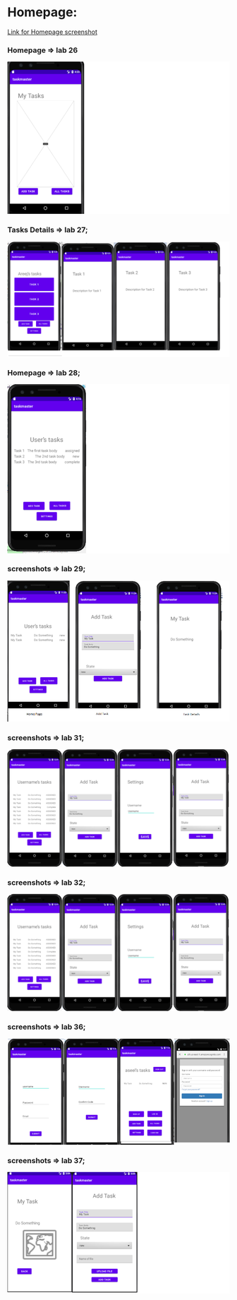 # Homepage:

[Link for Homepage screenshot](https://drive.google.com/file/d/1jgTyr_YmHZUGI2EDO16Ij57Ws5edzjcm/view?usp=sharing)

### Homepage => lab 26
![](./imgs/Homepage.png)


### Tasks Details => lab 27;
![](./imgs/lab27.png)

### Homepage => lab 28;
![](./imgs/homepage28.png)


### screenshots => lab 29;
![](./imgs/Screens.png)


### screenshots => lab 31;
![](./imgs/lab32.png)

### screenshots => lab 32;
![](./imgs/lab32.png)


### screenshots => lab 36;
![](./imgs/37.png)


### screenshots => lab 37;
![](./imgs/lab37.png)